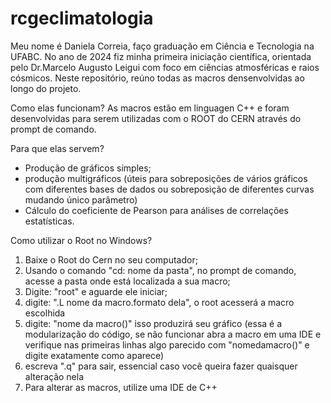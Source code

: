 # rcgeclimatologia
Meu nome é Daniela Correia, faço graduação em Ciência e Tecnologia na UFABC. 
No ano de 2024 fiz minha primeira iniciação científica, orientada pelo Dr.Marcelo Augusto Leigui com foco em ciências atmosféricas e raios cósmicos.
Neste repositório, reúno todas as macros densenvolvidas ao longo do projeto.

Como elas funcionam?
As macros estão em linguagen C++ e foram desenvolvidas para serem utilizadas com o ROOT do CERN através do prompt de comando.

Para que elas servem? 
* Produção de gráficos simples;
* produção multigráficos (úteis para sobreposições de vários gráficos com diferentes bases de dados ou sobreposição de diferentes curvas mudando único parâmetro) 
* Cálculo do coeficiente de Pearson para análises de correlações estatísticas.

Como utilizar o Root no Windows?
1) Baixe o Root do Cern no seu computador;
2) Usando o comando "cd: nome da pasta", no prompt de comando, acesse a pasta onde está localizada a sua macro;
3) Digite: "root" e aguarde ele iniciar;
4) digite: ".L nome da macro.formato dela", o root acesserá a macro escolhida 
5) digite: "nome da macro()" isso produzirá seu gráfico (essa é a modularização do código, se não funcionar abra a macro em uma IDE e verifique nas primeiras linhas algo parecido com "nomedamacro()" e digite exatamente como aparece)
6) escreva ".q"  para sair, essencial caso você queira fazer quaisquer alteração nela
7) Para alterar as macros, utilize uma IDE de C++
